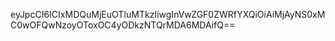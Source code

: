 eyJpcCI6ICIxMDQuMjEuOTIuMTkzIiwgInVwZGF0ZWRfYXQiOiAiMjAyNS0xMC0wOFQwNzoyOToxOC4yODkzNTQrMDA6MDAifQ==